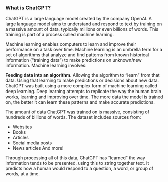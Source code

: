 ### What is ChatGPT?

ChatGPT is a large language model created by the company OpenAI. A large language model aims to understand and respond to text by training on a massive amount of data, typically millions or even billions of words. This training is part of a process called machine learning.

Machine learning enables computers to learn and improve their performance on a task over time. Machine learning is an umbrella term for a set of algorithms that analyze and find patterns from known historical information (“training data”) to make predictions on unknown/new information. Machine learning involves:

**Feeding data into an algorithm.**
Allowing the algorithm to “learn” from that data.
Using that learning to make predictions or decisions about new data.
ChatGPT was built using a more complex form of machine learning called deep learning. Deep learning attempts to replicate the way the human brain works, learning and improving over time. The more data the model is trained on, the better it can learn these patterns and make accurate predictions.

The amount of data ChatGPT was trained on is massive, consisting of hundreds of billions of words. The dataset includes sources from:

- Websites
- Books
- Articles
- Social media posts
- News articles
And more!

Through processing all of this data, ChatGPT has “learned” the way information tends to be presented, using this to string together text. It predicts how a human would respond to a question, a word, or group of words, at a time.
